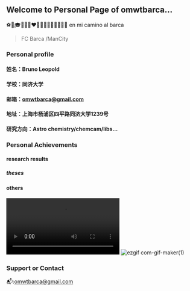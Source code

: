## Welcome to Personal Page of omwtbarca...  
⚽🏀🎓🎵🔬🔭❤️💙🔟👨‍🚀👨‍🔬🦁😜😁
en mi camino al barca
> FC Barca /ManCity
### Personal profile

#### 姓名：Bruno Leopold

#### 学校：同济大学

#### 邮箱：omwtbarca@gmail.com

#### 地址：上海市杨浦区四平路同济大学1239号

#### 研究方向：Astro chemistry/chemcam/libs...  

### Personal Achievements

#### research results

##### theses

#### others

![1](https://vdn3.vzuu.com/SD/4fe9e1f4-3e3c-11ec-8a60-06012b696a12.mp4?disable_local_cache=1&auth_key=1636131592-0-0-74a39f47534a579fd7dd0d43c66a1510&f=mp4&bu=pico&expiration=1636131592&v=tx)
![ezgif com-gif-maker(1)](https://user-images.githubusercontent.com/87826552/140541151-4680cefe-7e5f-4d54-a231-7b9cf45baaf3.gif)


### Support or Contact
📬:<omwtbarca@gmail.com>

